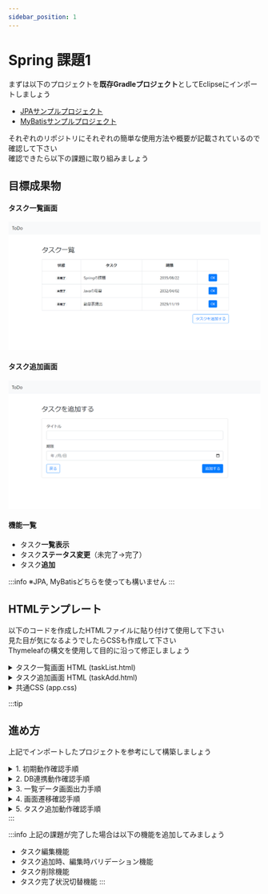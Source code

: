 ```yaml
---
sidebar_position: 1
---
```


# Spring 課題1





まずは以下のプロジェクトを**既存Gradleプロジェクト**としてEclipseにインポートしましょう

- [JPAサンプルプロジェクト](https://github.com/esx11954/jpa-sample)  
- [MyBatisサンプルプロジェクト](https://github.com/esx11954/mybatis-sample)

それぞれのリポジトリにそれぞれの簡単な使用方法や概要が記載されているので確認して下さい  
確認できたら以下の課題に取り組みましょう



## 目標成果物

#### タスク一覧画面
![spring](./img/spring1.png)


#### タスク追加画面

![spring](./img/spring2.png)

#### 機能一覧
- タスク**一覧表示**
- タスク**ステータス変更**（未完了→完了）
- タスク**追加**

:::info
※JPA, MyBatisどちらを使っても構いません
:::


## HTMLテンプレート

以下のコードを作成したHTMLファイルに貼り付けて使用して下さい  
見た目が気になるようでしたらCSSも作成して下さい  
Thymeleafの構文を使用して目的に沿って修正しましょう

<details>
  <summary>タスク一覧画面 HTML (taskList.html)</summary>
  <div>
```html
<!DOCTYPE html>
<html lang="ja" xmlns:th="http://www.thymeleaf.org">
<head>
  <meta charset="UTF-8" />
  <meta name="viewport" content="width=device-width, initial-scale=1.0" />
  <meta http-equiv="X-UA-Compatible" content="ie=edge" />
  <title>ToDo</title>
  <link rel="stylesheet" href="https://stackpath.bootstrapcdn.com/bootstrap/4.1.2/css/bootstrap.min.css" />
  <link rel="stylesheet" href="/app.css" />
</head>
<body>
  <header class="mb-5">
    <nav class="navbar navbar-light bg-light">
      <a href="/" class="navbar-brand">ToDo</a>
    </nav>
  </header>
  <main>
    <div class="todo-container">
        <h1 class="h3 mb-4">タスク一覧</h1>
        <table class="table table-bordered mb-3">
          <thead>
            <tr>
              <th>状態</th>
              <th>タスク</th>
              <th>期限</th>
              <th></th>
            </tr>
          </thead>
          <tbody>
            <tr>
              <td class="text-center">
                <span class="badge badge-pill badge-success">完了</span>
              </td>
              <td>Springの勉強</td>
              <td class="text-center">2018/08/22</td>
              <td class="text-center">-</td>
            </tr>
            <tr>
              <td class="text-center">
                <span class="badge badge-pill badge-light">未完了</span>
              </td>
              <td>JavaScriptの勉強</td>
              <td class="text-center">2018/08/22</td>
              <td class="text-center">
                <form action="#">
                  <button class="btn btn-sm btn-primary" type="submit">OK</button>
                </form>
              </td>
            </tr>
            <tr>
              <td class="text-center">
                <span class="badge badge-pill badge-light">未完了</span>
              </td>
              <td>来期目標提出</td>
              <td class="text-center">2018/08/22</td>
              <td class="text-center">
                <form action="#">
                  <button class="btn btn-sm btn-primary" type="submit">OK</button>
                </form>
              </td>
            </tr>
          </tbody>
        </table>
        <div class="text-right">
          <a href="/add.html" class="btn btn-outline-primary">タスクを追加する</a>
        </div>
      </div>
  </main>
</body>
</html>
```    
  </div>
</details>


<details>
  <summary>タスク追加画面 HTML (taskAdd.html)</summary>
  <div>
    ```html
<!DOCTYPE html>
<html lang="ja" xmlns:th="http://www.thymeleaf.org">
<head>
  <meta charset="UTF-8" />
  <meta name="viewport" content="width=device-width, initial-scale=1.0" />
  <meta http-equiv="X-UA-Compatible" content="ie=edge" />
  <title>ToDo</title>
  <link rel="stylesheet" href="https://stackpath.bootstrapcdn.com/bootstrap/4.1.2/css/bootstrap.min.css" />
  <link rel="stylesheet" href="/app.css" />
</head>
<body>
  <header class="mb-5">
    <nav class="navbar navbar-light bg-light">
      <a href="/" class="navbar-brand">ToDo</a>
    </nav>
  </header>
  <main>
    <div class="todo-container">
      <h1 class="h3 mb-4">タスクを追加する</h1>
      <div class="card">
        <div class="card-body">
          <form action="#">
            <div class="form-group">
              <label for="title">タイトル</label>
              <input class="form-control" type="text" id="title" name="title" />
            </div>
            <div class="form-group">
              <label for="limit">期限</label>
              <input class="form-control" type="date" id="limit" name="limit" />
            </div>
            <div class="d-flex justify-content-between align-items-center">
              <a href="/" class="btn btn-outline-primary">戻る</a>
              <button class="btn btn-primary" type="submit">追加する</button>
            </div>
          </form>
        </div>
      </div>
    </div>
  </main>
</body>
</html>
    ```
  </div>
</details>



<details>
  <summary>共通CSS (app.css)</summary>
  <div>
```css
.todo-container {
  margin: 0 auto;
  max-width: 840px;
  padding: 0 2%;
}

.table th {
  text-align: center;
}

.table td {
  vertical-align: middle;
}
```
  </div>
</details>


## DB情報

DBクライアントにて以下のクエリを実行して環境を用意して下さい  
DB名、テーブルの列定義等、必要な情報は確認しておきましょう  

<details>
  <summary>DB環境作成クエリ</summary>
  <div>
```sql
# DB作成
CREATE DATABASE IF NOT EXISTS task;

USE task;

# テーブル作成
CREATE TABLE IF NOT EXISTS task (
  id bigint(20) NOT NULL AUTO_INCREMENT,
  task varchar(255),
  due date,
  status boolean,
  PRIMARY KEY (id)
);

# テストデータ
insert into task(task, due, status) values 
  ("Springの課題", "2035/08/22", 0),
  ("Javaの復習", "2032/04/02", 0),
  ("勤怠表提出", "2029/11/19", 0)
;
```
  </div>
</details>



:::tip
## 進め方

上記でインポートしたプロジェクトを参考にして構築しましょう

<details>
  <summary>1. 初期動作確認手順</summary>
  <div>
    1. 新規プロジェクトを作成する
    2. コントローラクラスを作成し、`@GetMapping` を付与したメソッドを用意する
    3. 以下のテンプレートを貼り付けたHTMLファイルを作成する
    4. プロジェクトを起動し、用意したメソッドのパスにブラウザからアクセスする
    5. 正常にHTMLファイルが表示される事を確認する
  </div>
</details>

<details>
  <summary>2. DB連携動作確認手順</summary>
  <div>
    1. DBとテーブルを作成し、テストデータを挿入する
    2. `application.properties` に接続情報を記入する
    3. DBにアクセスするために必要なクラスやインターフェースを作成する
    4. サービスクラスを作成し、必要なメソッドを定義する
    5. コントローラクラス内で *3* で作成した全件検索メソッドを呼び出す
    6. *5* の戻り値をコンソールに出力し、正常にDBにアクセスできる事を確認する
  </div>
</details>

<details>
  <summary>3. 一覧データ画面出力手順</summary>
  <div>
    1. *1. 初期動作確認* で作成したHTMLファイルのテーブル部分にThymeleafでForeach構文を仕込む
    2. Foreach内でDBから取得したデータの各オブジェクトの必要なフィールドを呼び出す
    3. 一覧画面のパスにアクセスし、DBから取得したデータが画面に一覧表示されることを確認する
  </div>
</details>

<details>
  <summary>4. 画面遷移確認手順</summary>
  <div>
    1. コントローラにタスク追加画面遷移用の`@PostMapping`を付与したメソッドを用意する
    2. `taskList.html`内formタグのaction属性に適当な値を記入する
    3. プロジェクトを起動し、タスク一覧画面から追加画面に遷移する
    4. 正常にタスク追加画面が表示されることを確認する   
  </div>
</details>

<details>
  <summary>5. タスク追加動作確認手順</summary>
  <div>
    1. コントローラにタスク追加用の`@PostMapping`を付与したメソッドを用意する
    2. DBに追加するために必要なクラスやインターフェースを作成する
    3. `taskAdd.html`からパラメータを送るために必要な記述を追記する
    4. プロジェクトを起動し、タスク画面から適当なデータを入力し、追加ボタンを押下する
    5. タスク一覧画面に追加したタスクが表示されていることを確認する
  </div>
</details>
:::




:::info
上記の課題が完了した場合は以下の機能を追加してみましょう
- タスク編集機能
- タスク追加時、編集時バリデーション機能
- タスク削除機能
- タスク完了状況切替機能
:::
